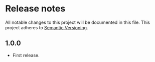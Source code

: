 # Release notes

All notable changes to this project will be documented in this file.
This project adheres to [Semantic Versioning](http://semver.org/).

## 1.0.0

- First release.